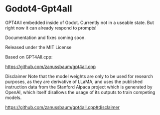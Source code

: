 # Godot4-Gpt4all

GPT4All embedded inside of Godot. Currently not in a useable state. But right now it can already respond to prompts!

Documentation and fixes coming soon.

Released under the MIT License

Based on GPT4All.cpp:

https://github.com/zanussbaum/gpt4all.cpp

Disclaimer
Note that the model weights are only to be used for research purposes, as they are derivative of LLaMA, and uses the published instruction data from the Stanford Alpaca project which is generated by OpenAI, which itself disallows the usage of its outputs to train competing models.

https://github.com/zanussbaum/gpt4all.cpp#disclaimer
